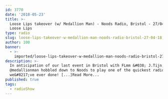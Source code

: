 ```yaml
---
id: 3770
date: '2018-05-23'
title: >-
  Loose Lips takeover (w/ Medallion Man) - Noods Radio, Bristol - 27/04/18 -
  Loose Lips
type: radio
slug: loose-lips-takeover-w-medallion-man-noods-radio-bristol-27-04-18
author: 100
banner:
  - >-
    imported/loose-lips-takeover-w-medallion-man-noods-radio-bristol-27-04-18/image3770.jpeg
description: >-
  In anticipation of our last event in Bristol with FLmm &#038; J.Tijn,
  @medallionman hobbled down to Noods to play one of the quickest radio shows
  we&#8217;ve ever done! [...]Read More...
published: true
tags:
  - radioShow
---
```

